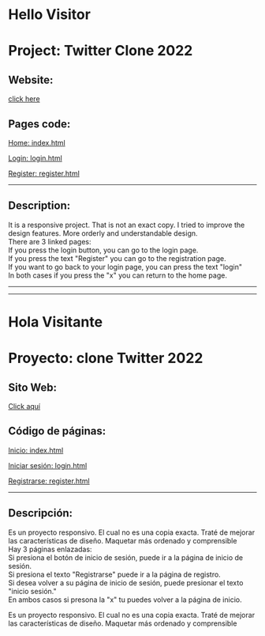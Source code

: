 <h1>Hello Visitor</h1>

# Project: Twitter Clone 2022

## Website:

[click here](https://roddevwork.github.io/twittrod/)

## Pages code:

[Home: index.html](./index.html)

[Login: login.html](/src/pages/login.html)

[Register: register.html](/src/pages/register.html)

---

## Description:

It is a responsive project. That is not an exact copy. I tried to improve the design features. More orderly and understandable design. <br>
There are 3 linked pages:<br>
If you press the login button, you can go to the login page.<br>
If you press the text "Register" you can go to the registration page.<br>
If you want to go back to your login page, you can press the text "login"<br>
In both cases if you press the "x" you can return to the home page.

---

---

<h1>Hola Visitante</h1>

# Proyecto: clone Twitter 2022

## Sito Web:

[Click aquí]()

## Código de páginas:

[Inicio: index.html](./index.html)

[Iniciar sesión: login.html](/src/pages/login.html)

[Registrarse: register.html](/src/pages/register.html)

---

## Descripción:

Es un proyecto responsivo. El cual no es una copia exacta. Traté de mejorar las características de diseño. Maquetar más ordenado y comprensible<br>
Hay 3 páginas enlazadas:<br>
Si presiona el botón de inicio de sesión, puede ir a la página de inicio de sesión.<br>
Si presiona el texto "Registrarse" puede ir a la página de registro.<br>
Si desea volver a su página de inicio de sesión, puede presionar el texto "inicio sesión."<br>
En ambos casos si presona la "x" tu puedes volver a la página de inicio.

Es un proyecto responsivo. El cual no es una copia exacta. Traté de mejorar las características de diseño. Maquetar más ordenado y comprensible
